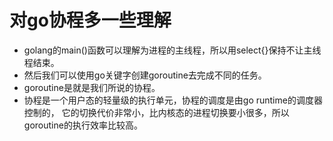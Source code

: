 # 对go协程多一些理解



- golang的main()函数可以理解为进程的主线程，所以用select{}保持不让主线程结束。
- 然后我们可以使用go关键字创建goroutine去完成不同的任务。
- goroutine是就是我们所说的协程。
- 协程是一个用户态的轻量级的执行单元，协程的调度是由go runtime的调度器控制的，
  它的切换代价非常小，比内核态的进程切换要小很多，所以goroutine的执行效率比较高。





